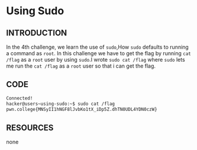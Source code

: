 # Using Sudo
## INTRODUCTION
In the 4th challenge, we learn the use of `sudo`,How `sudo`  defaults to running a command as `root`. In this challenge we have to get the flag by running `cat /flag` as a `root` user by using `sudo`.I wrote `sudo cat /flag` where `sudo` lets me run the `cat /flag` as a `root` user so that i can get the flag.
## CODE
```bash
Connected!
hacker@users~using-sudo:~$ sudo cat /flag
pwn.college{MNSyII1hNGF8lJvbKo1tX_iDp5Z.dhTN0UDL4YDN0czW}
```
## RESOURCES
none
